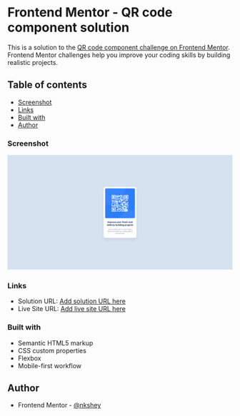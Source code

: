 # Frontend Mentor - QR code component solution

This is a solution to the [QR code component challenge on Frontend Mentor](https://www.frontendmentor.io/challenges/qr-code-component-iux_sIO_H). Frontend Mentor challenges help you improve your coding skills by building realistic projects.

## Table of contents

-  [Screenshot](#screenshot)
-  [Links](#links)
-  [Built with](#built-with)
-  [Author](#author)

### Screenshot

![](./images/screenshot.png)

### Links

-  Solution URL: [Add solution URL here](https://your-solution-url.com)
-  Live Site URL: [Add live site URL here](https://your-live-site-url.com)

### Built with

-  Semantic HTML5 markup
-  CSS custom properties
-  Flexbox
-  Mobile-first workflow

## Author

-  Frontend Mentor - [@nkshey](https://www.frontendmentor.io/profile/nkshey)
